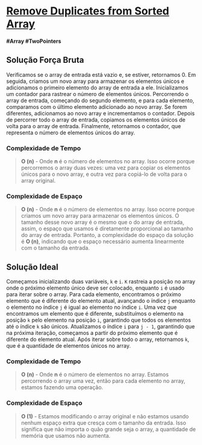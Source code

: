 # [Remove Duplicates from Sorted Array](https://leetcode.com/problems/remove-duplicates-from-sorted-array/)

#### \#Array \#TwoPointers

## Solução Força Bruta

Verificamos se o array de entrada está vazio e, se estiver, retornamos 0. Em seguida, criamos um novo array para armazenar
os elementos únicos e adicionamos o primeiro elemento do array de entrada a ele. Inicializamos um contador para rastrear
o número de elementos únicos. Percorrendo o array de entrada, começando do segundo elemento, e para cada elemento,
comparamos com o último elemento adicionado ao novo array. Se forem diferentes, adicionamos ao novo array e incrementamos
o contador. Depois de percorrer todo o array de entrada, copiamos os elementos únicos de volta para o array de entrada.
Finalmente, retornamos o contador, que representa o número de elementos únicos do array.

### Complexidade de Tempo
>**O (n)** - Onde **n** é o número de elementos no array. Isso ocorre porque percorremos o array duas vezes: uma vez para
> copiar os elementos únicos para o novo array, e outra vez para copiá-lo de volta para o array original.

### Complexidade de Espaço
>**O (n)** - Onde **n** é o número de elementos no array. Isso ocorre porque criamos um novo array para armazenar os
> elementos únicos. O tamanho desse novo array é o mesmo que o do array de entrada, assim, o espaço que usamos é
> diretamente proporcional ao tamanho do array de entrada. Portanto, a complexidade do espaço da solução é **O (n)**,
> indicando que o espaço necessário aumenta linearmente com o tamanho da entrada.

## Solução Ideal

Começamos inicializando duas variáveis, `k` e `i`. `K` rastreia a posição no array onde o próximo elemento único deve ser
colocado, enquanto `i` é usado para iterar sobre o array. Para cada elemento, encontramos o próximo elemento que é
diferente do elemento atual, avançando o índice `j` enquanto o elemento no índice `j` é igual ao elemento no índice `i`.
Uma vez que encontramos um elemento que é diferente, substituímos o elemento na posição `k` pelo elemento na posição `i`,
garantindo que todos os elementos até o índice `k` são únicos. Atualizamos o índice `i` para `j - 1`, garantindo que na
próxima iteração, começamos a partir do próximo elemento que é diferente do elemento atual. Após iterar sobre todo o
array, retornamos `k`, que é a quantidade de elementos únicos no array.

### Complexidade de Tempo
>**O (n)** - Onde **n** é o número de elementos no array. Estamos percorrendo o array uma vez, então para cada elemento
> no array, estamos fazendo uma operação.

### Complexidade de Espaço
>**O (1)** - Estamos modificando o array original e não estamos usando nenhum espaço extra que cresça com o tamanho da
> entrada. Isso significa que não importa o quão grande seja o array, a quantidade de memória que usamos não aumenta.